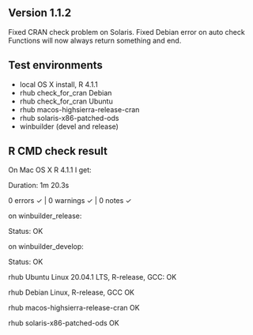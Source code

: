 ##  Version 1.1.2

Fixed CRAN check problem on Solaris. 
Fixed Debian error on auto check
Functions will now always return something and end.

## Test environments
* local OS X install, R 4.1.1
* rhub check_for_cran Debian
* rhub check_for_cran Ubuntu
* rhub macos-highsierra-release-cran
* rhub solaris-x86-patched-ods
* winbuilder (devel and release)

## R CMD check result

On Mac OS X  R 4.1.1 I get:

Duration: 1m 20.3s

0 errors ✓ | 0 warnings ✓ | 0 notes ✓

on winbuilder_release:

Status: OK


on winbuilder_develop:

Status: OK

rhub Ubuntu Linux 20.04.1 LTS, R-release, GCC:
OK

rhub Debian Linux, R-release, GCC
OK

rhub macos-highsierra-release-cran
OK

rhub solaris-x86-patched-ods
OK
